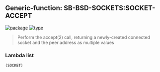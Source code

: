 ## Generic-function: SB-BSD-SOCKETS:SOCKET-ACCEPT
[![package](https://img.shields.io/badge/Package-SB--BSD--SOCKETS-5f9ea0.svg?style=social&colorA=999999)](../) [![type](https://img.shields.io/badge/Type-Generic--Function-5f9ea0.svg?style=social&colorA=999999)](../#generic-function) 

> Perform the accept(2) call, returning a newly-created connected
> socket and the peer address as multiple values

### Lambda list
```
(SOCKET)
```
